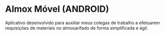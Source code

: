 # Almox Móvel (ANDROID)
Aplicativo desenvolvido para auxiliar meus colegas de trabalho a efetuarem requisições de materiais no almoxarifado de forma simplificada e ágil.
